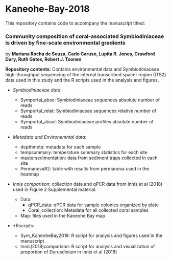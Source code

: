 # Kaneohe-Bay-2018
This repository contains code to accompany the manuscript titled:

### **Community composition of coral-associated Symbiodiniaceae is driven by fine-scale environmental gradients**

by **Mariana Rocha de Souza, Carlo Caruso, Lupita R. Jones, Crawford Dury, Ruth Gates, Robert J. Toonen**

**Repository contents:**
Contains environmental data and Symbiodiniaceae high-throughput sequencing of the internal transcribed spacer region (ITS2) data used in this study and the R scripts used in the analysis and figures. 

* *Symbiodiniaceae data*:
     * Symportal_abso: Symbiodiniaceae sequences absolute number of reads
     * Symportal_relat: Symbiodiniaceae sequences relative number of reads
     * Symportal_absol: Symbiodiniaceae profiles absolute number of reads
     
* *Metadata and Environemntal data*: 
     * depthmeta: metadata for each sample
     * tempsummary: temperature summary statistics for each site
     * mastersedimentation: data from sediment traps collected in each site
     * PermanovaR2: table with results from permanova used in the heatmap
     
* *Innis comparison*: collection data and qPCR data from Innis et al (2018) used in Figure 2 Supplemental material. 
     * Data: 
        * qPCR_data: qPCR data for sample colonies organized by plate
        * Coral_collection: Metadata for all collected coral samples
     * Map: files used in the Kaneohe Bay map

* *Rscripts:
     * Sym_KaneoheBay2018: R script for analysis and figures used in the manuscript
     * Innis(2018)comparison: R script for analysis and visualization of proportion of Durusdinium in Innis et al (2018)
     




